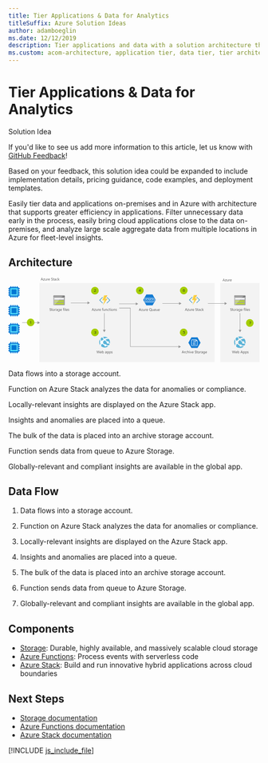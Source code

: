 ```yaml
---
title: Tier Applications & Data for Analytics
titleSuffix: Azure Solution Ideas
author: adamboeglin
ms.date: 12/12/2019
description: Tier applications and data with a solution architecture that includes Azure Stack. Optimize data analytics with a step-by-step flowchart and detailed instructions.
ms.custom: acom-architecture, application tier, data tier, tier architecture, tier data, tier application architecture, hybrid application, interactive-diagram
---
```

# Tier Applications & Data for Analytics

<div class="alert">
    <p class="alert-title">
        <span class="icon is-left" aria-hidden="true">
            <span class="icon docon docon-lightbulb" role="presentation"></span>
        </span>Solution Idea</p>
    <p>If you'd like to see us add more information to this article, let us know with <a href="#feedback">GitHub Feedback</a>!</p>
    <p>Based on your feedback, this solution idea could be expanded to include implementation details, pricing guidance, code examples, and deployment templates.</p>
</div>

Easily tier data and applications on-premises and in Azure with architecture that supports greater efficiency in applications. Filter unnecessary data early in the process, easily bring cloud applications close to the data on-premises, and analyze large scale aggregate data from multiple locations in Azure for fleet-level insights.

## Architecture

<svg class="architecture-diagram" aria-labelledby="tiered-data-for-analytics" height="320" viewbox="0 0 955 320" width="955" xmlns="http://www.w3.org/2000/svg">
    <g fill="none" fill-rule="evenodd" stroke="none" stroke-width="1">
        <path fill="#F3F3F3" d="M117.834 319.643h666.01V19.973h-666.01zM805.477 319.643h149.368V19.973H805.477z"/>
        <path d="M171.345 102.52c0 .867.694 1.648 1.562 1.648h39.916c.868 0 1.648-.694 1.648-1.648V73.97h-43.126v28.55z" fill="#9FA0A1"/>
        <path d="M172.907 67.202c-.868 0-1.562.781-1.562 1.648v5.207h43.125v-5.553c0-.868-.693-1.389-1.648-1.389l-39.915.087z" fill="#7A7A7A"/>
        <path d="M171.778 67.812s0-.087.087-.087c-.087 0-.087 0-.087.087M171.518 68.244c-.087.174-.174.348-.174.607 0-.259.087-.433.174-.607" fill="#7A7A7A"/>
        <path fill="#B7D332" d="M191.821 85.686l-5.64 5.987h24.817v-5.987z"/>
        <path fill="#FFF" d="M200.152 76.576l-5.554 6.074H211v-6.074z"/>
        <path fill="#B7D332" d="M183.406 94.71l-5.554 5.986H211V94.71z"/>
        <path d="M171.517 68.245c.087-.174.173-.26.26-.435a.478.478 0 00-.26.435" fill="#FFF"/>
        <path d="M174.816 94.711h8.59l2.777-3.037h-11.367V85.6h17.008l2.776-3.037h-19.784v-6.075h25.338l2.43-2.603h-31.239V102c-.087 1.39.521 2.083 1.475 2.083h1.91l3.123-3.47h-3.037v-5.9z" fill="#BABBBC"/>
        <path d="M208.918 67.205h-36.011c-.434 0-.781.174-1.13.521 0 0 0 .086-.085.086a.664.664 0 00-.173.435c-.087.173-.174.347-.174.606v5.207h31.238l6.335-6.855z" fill="#9E9E9E"/>
        <path fill="#CCDD76" d="M174.813 91.673h11.367l5.641-5.987h-17.008z"/>
        <path fill="#FFF" d="M174.813 82.65h19.784l5.554-6.073h-25.338z"/>
        <path fill="#CCDD76" d="M174.813 94.71v5.986h3.037l5.554-5.987z"/>
        <path d="M375.756 73.79a1 1 0 00-1.41 0 .98.98 0 00-.335.74c0 .285.12.556.336.741l9.284 9.15a1.094 1.094 0 010 1.481l-9.48 9.47a1.098 1.098 0 000 1.48 1.067 1.067 0 001.41 0l11.018-10.95a1.164 1.164 0 000-1.48L375.756 73.79zM349.246 85.903a1.099 1.099 0 010-1.48l9.097-9.15a.986.986 0 000-1.483 1.001 1.001 0 00-1.41 0l-10.824 10.631a1.17 1.17 0 000 1.48l11.015 10.952a1.064 1.064 0 001.408 0 1.094 1.094 0 000-1.481l-9.286-9.47z" fill="#3998C5"/>
        <path fill="#FAD53C" d="M358.918 104.64l12.165-22.087-8.197-.064 6.917-15.846h-5.957l-6.724 19.065 8.197.065-6.401 18.865z"/>
        <path d="M368.009 79.461l8.325-12.818-8.325 12.818zM376.59 79.461l-17.671 25.181v.001z" fill="#FF8B00"/>
        <path fill="#F9C236" d="M371.084 82.553l-12.165 22.088 17.672-25.18h-8.581l8.325-12.818h-6.531l-6.916 15.847z"/>
        <path d="M716.756 72.79a1 1 0 00-1.41 0 .98.98 0 00-.335.74c0 .285.12.556.336.741l9.284 9.15a1.094 1.094 0 010 1.481l-9.48 9.47a1.098 1.098 0 000 1.48 1.067 1.067 0 001.41 0l11.018-10.95a1.164 1.164 0 000-1.48L716.756 72.79zM690.246 84.903a1.099 1.099 0 010-1.48l9.097-9.15a.986.986 0 000-1.483 1.001 1.001 0 00-1.41 0l-10.824 10.631a1.17 1.17 0 000 1.48l11.015 10.952a1.064 1.064 0 001.408 0 1.094 1.094 0 000-1.481l-9.286-9.47z" fill="#3998C5"/>
        <path fill="#FAD53C" d="M699.918 103.64l12.165-22.087-8.197-.064 6.917-15.846h-5.957l-6.724 19.065 8.197.065-6.401 18.865z"/>
        <path d="M709.009 78.461l8.325-12.818-8.325 12.818zM717.59 78.461l-17.671 25.181v.001z" fill="#FF8B00"/>
        <path fill="#F9C236" d="M712.084 81.553l-12.165 22.088 17.672-25.18h-8.581l8.325-12.818h-6.531l-6.916 15.847z"/>
        <path d="M858.345 102.52c0 .867.694 1.648 1.562 1.648h39.916c.868 0 1.648-.694 1.648-1.648V73.97h-43.126v28.55z" fill="#9FA0A1"/>
        <path d="M859.907 67.202c-.868 0-1.562.781-1.562 1.648v5.207h43.125v-5.553c0-.868-.693-1.389-1.648-1.389l-39.915.087z" fill="#7A7A7A"/>
        <path d="M858.778 67.812s0-.087.087-.087c-.087 0-.087 0-.087.087M858.518 68.244c-.087.174-.174.348-.174.607 0-.259.087-.433.174-.607" fill="#7A7A7A"/>
        <path fill="#B7D332" d="M878.821 85.686l-5.64 5.987h24.817v-5.987z"/>
        <path fill="#FFF" d="M887.152 76.576l-5.554 6.074H898v-6.074z"/>
        <path fill="#B7D332" d="M870.406 94.71l-5.554 5.986H898V94.71z"/>
        <path d="M858.516 68.245c.088-.174.175-.26.262-.435a.478.478 0 00-.262.435" fill="#FFF"/>
        <path d="M861.816 94.711h8.59l2.777-3.037h-11.367V85.6h17.008l2.776-3.037h-19.784v-6.075h25.338l2.43-2.603h-31.239V102c-.087 1.39.521 2.083 1.475 2.083h1.91l3.123-3.47h-3.037v-5.9z" fill="#BABBBC"/>
        <path d="M895.918 67.205h-36.011c-.434 0-.781.174-1.13.521 0 0 0 .086-.085.086a.664.664 0 00-.173.435c-.087.173-.174.347-.174.606v5.207h31.238l6.335-6.855z" fill="#9E9E9E"/>
        <path fill="#CCDD76" d="M861.813 91.673h11.367l5.641-5.987h-17.008z"/>
        <path fill="#FFF" d="M861.813 82.65h19.784l5.554-6.073h-25.338z"/>
        <path fill="#CCDD76" d="M861.813 94.71v5.986h3.037l5.554-5.987z"/>
        <path d="M865.727 238.792a6.57 6.57 0 013.585-.245c.238-.27.481-.542.733-.813a40.443 40.443 0 016.047-5.239l-.015-.015c-2.292-2.435-4.325-4.93-5.844-7.408a21.705 21.705 0 00-3.648 2.253 22.06 22.06 0 00-2.375 2.145c-.3 1.792-.417 5.15 1.517 9.322M879.161 230.565l.001.002c5.949-3.165 11.158-3.235 14.525-2.722a21.752 21.752 0 00-20.565-3.951 172.862 172.862 0 006.038 6.67h.001zM862.735 248.97a6.572 6.572 0 01.004-7.973c-1.492-3.591-1.374-6.58-.883-8.678-4.996 7.293-5.163 17.136.106 24.707a32.866 32.866 0 011.26-7.493 6.436 6.436 0 01-.487-.562M883.22 234.736a192.691 192.691 0 007.22 6.823 4.67 4.67 0 016.04 1.2 4.678 4.678 0 01.636 4.506 112.165 112.165 0 003.717 2.91c1.657-6.282.517-13.23-3.741-18.788-.083-.11-.174-.214-.26-.32-.374-.036-5.908-.478-13.612 3.668M895.603 249.31a4.686 4.686 0 01-6.565-.875c-1.1-1.437-1.212-3.301-.49-4.833-2.729-2.13-5.609-4.512-8.329-7.025h.002c-.07-.067-.136-.133-.207-.2.07.068.134.138.204.204-1.769 1.208-3.663 2.713-5.676 4.595-.262.247-.508.497-.756.746a6.61 6.61 0 01-.278 6.578c.38.324.773.649 1.183.975a40.961 40.961 0 005.885 3.91c1.874-1.206 4.387-.816 5.762.987.402.527.652 1.119.782 1.726 5.39 1.549 9.337 1.016 10.69.736a21.513 21.513 0 002.44-4.791c-.824-.56-2.274-1.532-4.359-3.002-.099.087-.18.188-.288.269M885.54 260.438a4.35 4.35 0 01-6.08-.8 4.343 4.343 0 01-.843-3.065 36.362 36.362 0 01-6.344-4.045c-.621-.505-1.204-1-1.762-1.49a6.546 6.546 0 01-3.033.492c-1.48 3.977-1.65 7.509-1.493 9.904a21.78 21.78 0 0013.849 4.958c4.614 0 9.26-1.47 13.205-4.486a22.137 22.137 0 001.887-1.64c-2.181-.005-5.091-.146-8.421-.888a4.26 4.26 0 01-.965 1.06" fill="#59B3D8"/>
        <path d="M129.18 6.584l-1.537-4.178a3.878 3.878 0 01-.15-.656h-.028a3.708 3.708 0 01-.157.656l-1.524 4.178h3.397zm2.688 3.78h-1.272l-1.04-2.749h-4.155l-.978 2.748h-1.278l3.76-9.802h1.189l3.774 9.802zM138.04 3.686l-4.143 5.72h4.102v.958h-5.75v-.348l4.144-5.695h-3.753v-.957h5.4zM145.15 10.364h-1.122V9.257h-.027c-.465.847-1.186 1.27-2.16 1.27-1.669 0-2.503-.992-2.503-2.98V3.365h1.115V7.37c0 1.475.565 2.215 1.695 2.215.547 0 .997-.202 1.351-.606.352-.402.53-.93.53-1.582V3.362h1.12v7zM151.062 4.498c-.196-.15-.479-.225-.848-.225-.478 0-.878.225-1.2.676-.32.451-.48 1.067-.48 1.846v3.568h-1.122v-7h1.121v1.444h.027c.16-.493.403-.877.731-1.153a1.676 1.676 0 011.101-.414c.292 0 .515.032.67.096v1.162zM156.572 6.194c-.005-.646-.16-1.15-.468-1.51-.308-.36-.735-.541-1.282-.541-.528 0-.978.19-1.347.569-.369.378-.597.872-.683 1.482h3.78zm1.148.95h-4.942c.018.78.228 1.382.63 1.806.4.424.951.635 1.653.635.788 0 1.513-.26 2.174-.78v1.053c-.615.447-1.429.67-2.44.67-.99 0-1.767-.317-2.33-.953-.567-.636-.849-1.53-.849-2.684 0-1.09.31-1.976.926-2.662.618-.685 1.384-1.03 2.301-1.03.916 0 1.625.298 2.125.89.501.592.752 1.416.752 2.468v.588zM162.943 9.967V8.613c.155.137.341.26.558.37.215.109.443.202.683.277.238.075.48.133.721.174.241.041.465.062.67.062.706 0 1.234-.131 1.582-.393.35-.263.523-.64.523-1.132a1.33 1.33 0 00-.174-.69 1.982 1.982 0 00-.482-.537 4.794 4.794 0 00-.728-.465c-.28-.148-.582-.304-.906-.468a14.973 14.973 0 01-.957-.526 4.136 4.136 0 01-.772-.588 2.441 2.441 0 01-.516-.728 2.245 2.245 0 01-.188-.953c0-.447.097-.836.294-1.166.195-.33.453-.603.772-.817a3.49 3.49 0 011.091-.478 4.929 4.929 0 011.247-.158c.966 0 1.67.117 2.112.349v1.291c-.579-.4-1.322-.601-2.228-.601-.25 0-.502.027-.752.079a2.091 2.091 0 00-.67.257c-.196.118-.356.27-.479.457a1.216 1.216 0 00-.184.683c0 .251.047.468.14.651.093.181.231.347.414.498.181.15.404.297.666.437.262.142.564.297.906.465.35.174.683.356.998.547.314.191.59.404.827.637.237.232.425.489.563.771.14.283.21.607.21.971 0 .483-.095.892-.284 1.227a2.343 2.343 0 01-.765.818 3.371 3.371 0 01-1.112.454c-.42.093-.86.14-1.326.14-.155 0-.347-.012-.574-.038a7.669 7.669 0 01-.697-.109 5.663 5.663 0 01-.674-.178 2.077 2.077 0 01-.509-.236M173.484 10.295c-.265.146-.613.22-1.046.22-1.226 0-1.839-.685-1.839-2.052V4.32h-1.203v-.957h1.203V1.654l1.121-.36v2.07h1.764v.956h-1.764v3.946c0 .468.08.803.24 1.004.16.201.423.3.793.3.282 0 .526-.077.731-.232v.957zM178.871 6.822l-1.688.232c-.52.074-.913.204-1.176.387-.265.186-.397.513-.397.981 0 .341.122.621.365.838.245.216.569.325.975.325.556 0 1.016-.196 1.377-.585.363-.39.544-.883.544-1.48v-.697zm1.121 3.542h-1.121V9.268h-.027c-.488.84-1.206 1.258-2.154 1.258-.697 0-1.243-.183-1.636-.552-.395-.37-.592-.86-.592-1.47 0-1.309.769-2.07 2.31-2.285l2.099-.292c0-1.19-.481-1.785-1.442-1.785-.844 0-1.605.287-2.284.862v-1.15c.688-.437 1.481-.655 2.379-.655 1.645 0 2.468.87 2.468 2.61v4.554zM186.876 10.043c-.538.323-1.176.484-1.914.484-.998 0-1.804-.324-2.416-.973-.613-.65-.92-1.49-.92-2.527 0-1.152.33-2.078.99-2.778.662-.7 1.543-1.05 2.647-1.05.615 0 1.157.115 1.627.342V4.69c-.52-.364-1.076-.546-1.668-.546-.716 0-1.303.256-1.76.77-.46.512-.688 1.185-.688 2.02 0 .82.215 1.466.647 1.94.43.475 1.008.711 1.732.711.61 0 1.185-.202 1.723-.607v1.066zM194.382 10.364h-1.572L189.72 7h-.027v3.364h-1.122V0h1.122v6.57h.027l2.939-3.207h1.47l-3.247 3.377zM820.237 9.584L818.7 5.406a3.878 3.878 0 01-.15-.656h-.028a3.708 3.708 0 01-.157.656l-1.524 4.178h3.397zm2.687 3.78h-1.272l-1.039-2.749h-4.156l-.978 2.748h-1.278l3.76-9.802h1.19l3.773 9.802zM829.097 6.686l-4.143 5.72h4.102v.958h-5.75v-.348l4.144-5.695h-3.753v-.957h5.4zM836.206 13.364h-1.121v-1.107h-.027c-.465.847-1.186 1.27-2.161 1.27-1.668 0-2.502-.992-2.502-2.98V6.363h1.115v4.006c0 1.476.565 2.216 1.695 2.216.547 0 .997-.202 1.35-.606.353-.402.53-.93.53-1.582V6.362h1.12v7zM842.119 7.498c-.196-.15-.479-.225-.848-.225-.478 0-.878.225-1.2.676-.32.451-.481 1.067-.481 1.846v3.568h-1.121v-7h1.121v1.444h.027c.159-.493.403-.877.731-1.153a1.676 1.676 0 011.101-.414c.292 0 .515.032.67.096v1.162zM847.629 9.194c-.005-.646-.161-1.15-.468-1.51-.308-.36-.735-.541-1.282-.541-.528 0-.978.19-1.347.569-.37.378-.597.872-.683 1.482h3.78zm1.148.95h-4.942c.018.78.228 1.382.629 1.806.4.424.952.635 1.654.635.788 0 1.513-.26 2.174-.78v1.053c-.615.447-1.43.67-2.44.67-.99 0-1.767-.317-2.331-.953-.566-.636-.848-1.53-.848-2.684 0-1.09.309-1.976.926-2.662.618-.685 1.384-1.03 2.3-1.03.917 0 1.626.298 2.126.89.5.592.752 1.416.752 2.468v.588z" fill="#525252"/>
        <path fill="#959595" d="M309.823 95.316l-9.067-5.235v4.485h-63.468v1.5h63.468v4.485zM365.305 197.516v-63.468h-1.5v63.468h-4.485l5.236 9.067 5.235-9.067zM881.306 197.516v-63.468h-1.5v63.468h-4.487l5.237 9.067 5.234-9.067zM493.328 98.81l-9.067-5.235v4.486h-63.468v1.5h63.468v4.485zM655.823 261.316l-9.067-5.235v4.485H464.47V114.393h-43.126v1.5h41.626v146.173h183.786v4.485zM657.823 97.522l-9.067-5.236v4.486h-63.468v1.5h63.468v4.485zM830.903 97.522l-9.067-5.236v4.486h-63.468v1.5h63.468v4.485z"/>
        <path d="M322.872 121.584l-1.537-4.178a3.78 3.78 0 01-.15-.656h-.028a3.61 3.61 0 01-.158.656l-1.523 4.178h3.396zm2.688 3.78h-1.272l-1.04-2.749h-4.155l-.98 2.748h-1.276l3.76-9.802h1.189l3.774 9.802zM331.731 118.686l-4.143 5.72h4.102v.958h-5.748v-.348l4.143-5.695h-3.754v-.957h5.4zM338.84 125.364h-1.12v-1.108h-.027c-.465.847-1.185 1.272-2.161 1.272-1.668 0-2.502-.994-2.502-2.98v-4.184h1.116v4.005c0 1.477.564 2.216 1.695 2.216.547 0 .996-.201 1.35-.605.353-.404.529-.93.529-1.584v-4.032h1.12v7zM344.755 119.498c-.196-.15-.48-.225-.848-.225-.478 0-.88.225-1.2.676-.321.451-.481 1.067-.481 1.846v3.568h-1.121v-7h1.12v1.444h.028c.159-.493.402-.877.73-1.153a1.672 1.672 0 011.102-.414c.29 0 .515.032.67.096v1.162zM350.264 121.194c-.005-.646-.16-1.15-.469-1.51-.307-.36-.733-.541-1.28-.541-.53 0-.98.19-1.349.569-.368.378-.596.872-.683 1.482h3.781zm1.149.95h-4.944c.02.78.23 1.382.63 1.806.4.424.952.635 1.654.635.788 0 1.514-.26 2.173-.78v1.053c-.614.447-1.428.67-2.438.67-.99 0-1.767-.317-2.332-.953-.565-.636-.849-1.53-.849-2.684 0-1.09.31-1.976.928-2.662.616-.685 1.383-1.03 2.3-1.03.915 0 1.624.298 2.125.89.501.592.752 1.416.752 2.468v.588zM360.401 115.985a1.493 1.493 0 00-.744-.184c-.784 0-1.176.495-1.176 1.483v1.08h1.641v.957h-1.64v6.043h-1.116v-6.043h-1.195v-.957h1.195v-1.135c0-.733.213-1.312.637-1.74.423-.426.952-.64 1.586-.64.341 0 .612.042.812.124v1.012zM366.985 125.364h-1.12v-1.108h-.028c-.465.847-1.186 1.272-2.16 1.272-1.669 0-2.503-.994-2.503-2.98v-4.184h1.114v4.005c0 1.477.565 2.216 1.695 2.216.547 0 .997-.201 1.351-.605.352-.404.53-.93.53-1.584v-4.032h1.121v7zM375.058 125.364h-1.121v-3.993c0-1.486-.543-2.228-1.627-2.228-.562 0-1.024.21-1.392.632-.367.422-.55.953-.55 1.596v3.993h-1.121v-7h1.121v1.161h.028c.529-.884 1.294-1.326 2.296-1.326.765 0 1.351.249 1.758.743.406.494.608 1.209.608 2.143v4.279zM381.942 125.043c-.538.323-1.176.484-1.914.484-.998 0-1.805-.324-2.417-.973-.613-.65-.919-1.49-.919-2.527 0-1.152.33-2.078.99-2.778.661-.7 1.543-1.05 2.647-1.05.615 0 1.157.115 1.627.342v1.148c-.52-.364-1.076-.546-1.668-.546-.716 0-1.303.256-1.76.77-.459.512-.688 1.185-.688 2.02 0 .82.215 1.466.646 1.94.431.475 1.01.711 1.733.711.611 0 1.185-.202 1.723-.607v1.066zM386.884 125.295c-.264.146-.612.22-1.045.22-1.226 0-1.84-.685-1.84-2.052v-4.143h-1.203v-.957h1.203v-1.709l1.12-.36v2.07h1.765v.956h-1.764v3.946c0 .468.08.803.24 1.004.16.201.424.3.794.3.282 0 .525-.077.73-.232v.957zM388.382 125.363h1.121v-7h-1.121v7zm.574-8.777a.712.712 0 01-.725-.724.71.71 0 01.211-.523.703.703 0 01.514-.208c.205 0 .379.068.522.208a.7.7 0 01.216.523.691.691 0 01-.216.513.715.715 0 01-.522.211zM394.78 119.143c-.72 0-1.29.246-1.709.735-.42.49-.629 1.165-.629 2.027 0 .83.211 1.484.635 1.963.424.478.992.716 1.703.716.725 0 1.281-.234 1.671-.703.39-.47.585-1.137.585-2.004 0-.875-.195-1.548-.585-2.023-.39-.474-.946-.711-1.67-.711m-.083 6.385c-1.035 0-1.86-.326-2.479-.981-.617-.654-.925-1.521-.925-2.601 0-1.176.32-2.094.963-2.754.642-.661 1.511-.992 2.605-.992 1.043 0 1.857.322 2.443.964.586.643.88 1.534.88 2.672 0 1.118-.317 2.012-.948 2.684-.63.672-1.478 1.008-2.539 1.008M405.786 125.364h-1.121v-3.993c0-1.486-.543-2.228-1.627-2.228-.561 0-1.025.21-1.392.632-.367.422-.549.953-.549 1.596v3.993h-1.122v-7h1.122v1.161h.027c.528-.884 1.294-1.326 2.297-1.326.765 0 1.35.249 1.756.743.406.494.609 1.209.609 2.143v4.279zM407.474 125.112v-1.203a3.32 3.32 0 002.017.675c.985 0 1.476-.328 1.476-.984a.855.855 0 00-.126-.474 1.262 1.262 0 00-.343-.347 2.712 2.712 0 00-.505-.27c-.193-.08-.402-.162-.625-.25a7.853 7.853 0 01-.817-.371 2.481 2.481 0 01-.589-.424 1.572 1.572 0 01-.354-.537 1.896 1.896 0 01-.12-.705c0-.328.075-.617.226-.87.15-.254.35-.466.601-.636.25-.17.536-.3.858-.385.322-.088.652-.132.993-.132.608 0 1.15.106 1.627.314v1.135c-.514-.337-1.106-.505-1.776-.505a2.06 2.06 0 00-.567.073 1.376 1.376 0 00-.435.2.939.939 0 00-.28.312.808.808 0 00-.1.4c0 .181.034.335.1.459.066.123.163.231.291.328.127.094.282.18.465.258.182.078.389.162.622.252.31.12.587.242.834.368.245.125.455.265.628.422.173.159.307.34.4.544.094.207.141.45.141.731 0 .348-.077.648-.23.903a1.958 1.958 0 01-.612.636 2.814 2.814 0 01-.88.376 4.364 4.364 0 01-1.048.123c-.72 0-1.344-.14-1.873-.416M347.774 276.56l-2.769 9.804h-1.346l-2.017-7.164a4.445 4.445 0 01-.157-.998h-.027a5.097 5.097 0 01-.178.984l-2.03 7.178h-1.333l-2.872-9.803h1.265l2.085 7.52c.086.314.141.642.164.984h.034c.023-.241.093-.57.212-.984l2.167-7.52h1.101l2.078 7.574c.072.26.127.566.164.916h.027c.018-.236.08-.551.185-.943l2.003-7.547h1.244zM353.223 282.194c-.006-.646-.161-1.15-.469-1.51-.308-.36-.735-.541-1.281-.541-.529 0-.978.19-1.348.569-.368.378-.596.872-.683 1.482h3.78zm1.147.95h-4.942c.019.78.228 1.382.63 1.806.4.424.952.635 1.654.635.788 0 1.512-.26 2.173-.78v1.053c-.614.447-1.428.67-2.44.67-.99 0-1.767-.317-2.33-.953-.567-.636-.849-1.53-.849-2.684 0-1.09.31-1.976.926-2.662.618-.685 1.385-1.03 2.301-1.03.916 0 1.625.298 2.125.89.502.592.752 1.416.752 2.468v.588zM357.187 282.53v.977c0 .579.188 1.07.563 1.472.377.405.854.606 1.433.606.68 0 1.211-.26 1.597-.78.385-.52.577-1.242.577-2.166 0-.78-.18-1.39-.54-1.832-.36-.442-.848-.665-1.463-.665-.652 0-1.176.228-1.572.682-.397.453-.595 1.022-.595 1.705m.027 2.822h-.027v1.012h-1.12V276h1.12v4.594h.027c.552-.93 1.36-1.394 2.42-1.394.898 0 1.601.314 2.11.94.507.625.761 1.466.761 2.519 0 1.171-.285 2.108-.854 2.813-.57.704-1.35 1.055-2.338 1.055-.926 0-1.625-.392-2.099-1.175M372.021 282.822l-1.688.233c-.52.073-.913.202-1.176.387-.265.185-.397.512-.397.98 0 .341.122.621.365.838.245.216.57.325.975.325.556 0 1.016-.195 1.377-.584.363-.39.544-.883.544-1.481v-.697zm1.121 3.541h-1.12v-1.094h-.028c-.488.84-1.206 1.258-2.154 1.258-.697 0-1.243-.183-1.636-.553-.395-.368-.592-.858-.592-1.47 0-1.308.77-2.069 2.31-2.284l2.1-.293c0-1.189-.482-1.785-1.443-1.785-.844 0-1.605.288-2.284.863v-1.15c.688-.437 1.481-.656 2.38-.656 1.644 0 2.467.871 2.467 2.611v4.553zM376.376 282.53v.977c0 .579.187 1.07.564 1.472.375.405.853.606 1.432.606.679 0 1.21-.26 1.596-.78.386-.52.578-1.242.578-2.166 0-.78-.18-1.39-.54-1.832-.36-.442-.848-.665-1.463-.665-.651 0-1.176.228-1.572.682-.397.453-.595 1.022-.595 1.705m.027 2.822h-.027v4.233h-1.121v-10.22h1.12v1.23h.028c.55-.93 1.358-1.394 2.42-1.394.903 0 1.607.314 2.113.94.505.625.758 1.466.758 2.519 0 1.171-.285 2.108-.854 2.813-.57.704-1.35 1.055-2.338 1.055-.907 0-1.606-.392-2.1-1.175M384.606 282.53v.977c0 .579.187 1.07.564 1.472.375.405.853.606 1.432.606.68 0 1.211-.26 1.596-.78.386-.52.578-1.242.578-2.166 0-.78-.18-1.39-.54-1.832-.36-.442-.848-.665-1.463-.665-.65 0-1.176.228-1.572.682-.397.453-.595 1.022-.595 1.705m.027 2.822h-.027v4.233h-1.12v-10.22h1.12v1.23h.027c.551-.93 1.358-1.394 2.42-1.394.903 0 1.607.314 2.113.94.505.625.758 1.466.758 2.519 0 1.171-.285 2.108-.854 2.813-.569.704-1.349 1.055-2.338 1.055-.907 0-1.606-.392-2.099-1.175M391.292 286.111v-1.202c.61.45 1.283.675 2.017.675.984 0 1.476-.327 1.476-.985a.855.855 0 00-.126-.474 1.29 1.29 0 00-.342-.346 2.744 2.744 0 00-.505-.27c-.195-.08-.403-.163-.626-.25a8.05 8.05 0 01-.818-.372 2.523 2.523 0 01-.588-.423 1.602 1.602 0 01-.355-.536 1.917 1.917 0 01-.12-.705c0-.329.076-.619.226-.872.15-.252.35-.464.602-.635.25-.17.536-.3.858-.386.32-.087.653-.13.994-.13.606 0 1.149.105 1.627.314v1.135c-.515-.337-1.107-.507-1.777-.507-.21 0-.398.026-.567.074a1.386 1.386 0 00-.435.2.935.935 0 00-.28.312.808.808 0 00-.1.4c0 .182.034.336.1.459a.993.993 0 00.29.327c.129.096.283.182.466.26.182.078.389.162.622.252.309.12.588.24.834.367.246.125.455.265.629.423.172.157.306.339.4.543.093.207.14.45.14.731 0 .347-.077.647-.23.902a1.955 1.955 0 01-.611.637 2.82 2.82 0 01-.882.375 4.362 4.362 0 01-1.046.123c-.721 0-1.345-.138-1.873-.416M677.18 121.584l-1.538-4.178a3.98 3.98 0 01-.15-.656h-.029a3.633 3.633 0 01-.155.656l-1.525 4.178h3.398zm2.687 3.78h-1.272l-1.04-2.749H673.4l-.977 2.748h-1.28l3.76-9.802h1.19l3.774 9.802zM686.04 118.686l-4.143 5.72h4.102v.958h-5.75v-.348l4.143-5.695h-3.752v-.957h5.4zM693.15 125.364h-1.122v-1.108h-.027c-.465.847-1.186 1.272-2.16 1.272-1.669 0-2.503-.994-2.503-2.98v-4.184h1.114v4.005c0 1.477.565 2.216 1.695 2.216.547 0 .997-.201 1.351-.605.352-.404.53-.93.53-1.584v-4.032h1.121v7zM699.061 119.498c-.195-.15-.479-.225-.848-.225-.478 0-.878.225-1.199.676-.32.451-.482 1.067-.482 1.846v3.568h-1.12v-7h1.12v1.444h.027c.16-.493.404-.877.732-1.153a1.673 1.673 0 011.1-.414c.292 0 .516.032.67.096v1.162zM704.571 121.194c-.004-.646-.16-1.15-.468-1.51-.307-.36-.735-.541-1.282-.541-.528 0-.977.19-1.346.569-.369.378-.597.872-.683 1.482h3.78zm1.148.95h-4.94c.017.78.227 1.382.628 1.806.4.424.952.635 1.654.635.788 0 1.513-.26 2.174-.78v1.053c-.615.447-1.43.67-2.44.67-.99 0-1.767-.317-2.33-.953-.567-.636-.849-1.53-.849-2.684 0-1.09.31-1.976.926-2.662.617-.685 1.384-1.03 2.3-1.03.917 0 1.625.298 2.125.89.502.592.752 1.416.752 2.468v.588zM710.942 124.967v-1.354c.155.137.341.26.558.37.215.109.444.202.683.277.24.075.48.133.722.174.241.041.465.062.67.062.706 0 1.233-.131 1.582-.393.348-.263.523-.64.523-1.132a1.32 1.32 0 00-.175-.69 1.961 1.961 0 00-.48-.537 4.844 4.844 0 00-.729-.465 63.078 63.078 0 00-.907-.468 15.25 15.25 0 01-.957-.526 4.095 4.095 0 01-.77-.588 2.444 2.444 0 01-.518-.728 2.245 2.245 0 01-.188-.953c0-.447.098-.836.295-1.166a2.52 2.52 0 01.771-.817 3.49 3.49 0 011.091-.478 4.929 4.929 0 011.247-.158c.967 0 1.671.117 2.113.349v1.291c-.579-.4-1.322-.601-2.228-.601-.25 0-.502.027-.752.079a2.091 2.091 0 00-.67.257c-.196.118-.356.27-.479.457a1.217 1.217 0 00-.185.683c0 .251.047.468.14.651.094.181.232.347.414.498.182.15.405.297.667.437.261.142.564.297.906.465.35.174.683.356.998.547.314.191.59.404.826.637a2.8 2.8 0 01.564.771c.14.283.21.607.21.971 0 .483-.096.892-.285 1.227a2.334 2.334 0 01-.765.818 3.357 3.357 0 01-1.11.454c-.42.093-.862.14-1.327.14-.155 0-.347-.012-.574-.038a7.669 7.669 0 01-.697-.109 5.613 5.613 0 01-.674-.178 2.068 2.068 0 01-.51-.236M721.483 125.295c-.264.146-.612.22-1.045.22-1.226 0-1.84-.685-1.84-2.052v-4.143h-1.203v-.957h1.203v-1.709l1.121-.36v2.07h1.764v.956h-1.764v3.946c0 .468.08.803.241 1.004.16.201.423.3.793.3.282 0 .525-.077.73-.232v.957zM726.87 121.823l-1.687.232c-.52.073-.913.202-1.176.386-.265.185-.397.513-.397.981 0 .341.121.621.365.838.245.216.569.325.975.325.556 0 1.015-.195 1.377-.584.362-.39.543-.883.543-1.482v-.697zm1.121 3.54h-1.121v-1.094h-.027c-.488.84-1.205 1.258-2.153 1.258-.697 0-1.244-.183-1.637-.552-.395-.37-.591-.86-.591-1.47 0-1.308.769-2.07 2.31-2.284l2.098-.294c0-1.189-.48-1.785-1.441-1.785-.844 0-1.605.288-2.284.862v-1.148c.688-.438 1.481-.656 2.379-.656 1.645 0 2.467.87 2.467 2.61v4.553zM734.876 125.043c-.538.323-1.176.484-1.914.484-.998 0-1.805-.324-2.417-.973-.613-.65-.92-1.49-.92-2.527 0-1.152.33-2.078.99-2.778.662-.7 1.544-1.05 2.648-1.05.615 0 1.157.115 1.627.342v1.148c-.52-.364-1.076-.546-1.668-.546-.716 0-1.303.256-1.761.77-.458.512-.687 1.185-.687 2.02 0 .82.215 1.466.646 1.94.43.475 1.009.711 1.733.711.61 0 1.185-.202 1.723-.607v1.066zM742.382 125.364h-1.572L737.72 122h-.027v3.364h-1.122V115h1.122v6.57h.027l2.939-3.206h1.469l-3.246 3.376zM665.077 282.584l-1.538-4.178a3.878 3.878 0 01-.15-.656h-.028a3.708 3.708 0 01-.157.656l-1.524 4.178h3.397zm2.687 3.78h-1.272l-1.039-2.749h-4.156l-.978 2.748h-1.278l3.76-9.802h1.189l3.774 9.802zM672.706 280.498c-.196-.15-.48-.225-.848-.225-.478 0-.88.225-1.2.676-.321.451-.481 1.067-.481 1.846v3.568h-1.121v-7h1.12v1.444h.028c.159-.493.403-.877.73-1.153a1.674 1.674 0 011.102-.414c.29 0 .515.032.67.096v1.162zM678.51 286.043c-.538.323-1.176.484-1.914.484-.998 0-1.804-.324-2.417-.973-.612-.65-.92-1.49-.92-2.527 0-1.152.33-2.078.992-2.778.66-.7 1.543-1.05 2.646-1.05.615 0 1.157.115 1.627.342v1.148c-.52-.364-1.076-.546-1.668-.546-.716 0-1.302.256-1.761.77-.457.512-.687 1.185-.687 2.02 0 .82.216 1.466.646 1.94.432.475 1.009.711 1.733.711.61 0 1.185-.202 1.723-.607v1.066zM686.015 286.363h-1.12v-4.033c0-1.457-.543-2.188-1.627-2.188-.548 0-1.008.212-1.382.634-.373.421-.56.962-.56 1.623v3.964h-1.121V276h1.121v4.526h.028c.537-.885 1.303-1.327 2.296-1.327 1.577 0 2.365.952 2.365 2.852v4.313zM688.128 286.363h1.121v-7h-1.121v7zm.574-8.777a.71.71 0 01-.725-.724c0-.209.071-.383.212-.523a.7.7 0 01.513-.208.72.72 0 01.738.731.694.694 0 01-.215.513.72.72 0 01-.523.211zM697.021 279.363l-2.789 7h-1.1l-2.653-7h1.23l1.778 5.087c.132.374.214.7.246.978h.027c.045-.351.118-.668.22-.952l1.858-5.113h1.183zM702.62 282.194c-.005-.646-.16-1.15-.469-1.51-.306-.36-.734-.541-1.281-.541-.529 0-.978.19-1.347.569-.369.378-.596.872-.683 1.482h3.78zm1.148.95h-4.942c.019.78.228 1.382.629 1.806.401.424.952.635 1.654.635.788 0 1.513-.26 2.174-.78v1.053c-.615.447-1.429.67-2.44.67-.99 0-1.766-.317-2.331-.953-.566-.636-.848-1.53-.848-2.684 0-1.09.309-1.976.927-2.662.617-.685 1.383-1.03 2.3-1.03.916 0 1.624.298 2.125.89.501.592.752 1.416.752 2.468v.588zM719.025 286.295c-.265.146-.613.22-1.046.22-1.226 0-1.839-.685-1.839-2.052v-4.143h-1.203v-.957h1.203v-1.709l1.121-.36v2.07h1.764v.956h-1.764v3.946c0 .468.08.803.24 1.004.16.201.423.3.793.3.282 0 .526-.077.731-.232v.957zM723.42 280.143c-.72 0-1.29.246-1.708.735-.42.49-.63 1.165-.63 2.027 0 .83.213 1.484.637 1.963.424.478.99.716 1.702.716.725 0 1.28-.234 1.672-.703.389-.47.584-1.137.584-2.004 0-.875-.195-1.548-.584-2.023-.391-.474-.947-.711-1.672-.711m-.082 6.385c-1.035 0-1.86-.326-2.48-.981-.616-.654-.924-1.521-.924-2.601 0-1.176.32-2.094.964-2.754.642-.661 1.51-.992 2.604-.992 1.043 0 1.858.322 2.443.964.586.643.879 1.534.879 2.672 0 1.118-.315 2.012-.947 2.684-.631.672-1.478 1.008-2.54 1.008M732.266 280.498c-.195-.15-.478-.225-.847-.225-.478 0-.88.225-1.2.676-.322.451-.482 1.067-.482 1.846v3.568h-1.12v-7h1.12v1.444h.028c.159-.493.403-.877.73-1.153a1.674 1.674 0 011.101-.414c.292 0 .515.032.67.096v1.162zM737.373 282.822l-1.688.233c-.52.073-.913.202-1.176.387-.265.185-.397.512-.397.98 0 .341.122.621.365.838.245.216.569.325.975.325.556 0 1.016-.195 1.377-.584.363-.39.544-.883.544-1.481v-.697zm1.12 3.541h-1.12v-1.094h-.027c-.488.84-1.206 1.258-2.154 1.258-.697 0-1.243-.183-1.636-.553-.395-.368-.592-.858-.592-1.47 0-1.308.769-2.069 2.31-2.284l2.099-.293c0-1.189-.481-1.785-1.442-1.785-.844 0-1.605.288-2.284.863v-1.15c.688-.437 1.48-.656 2.379-.656 1.645 0 2.468.871 2.468 2.611v4.553zM745.46 283.2v-1.034c0-.556-.187-1.03-.564-1.428a1.858 1.858 0 00-1.405-.596c-.693 0-1.235.252-1.627.756-.392.504-.588 1.21-.588 2.115 0 .78.188 1.403.565 1.871.375.467.873.7 1.493.7.629 0 1.14-.223 1.534-.67.395-.446.592-1.018.592-1.715zm1.12 2.603c0 2.57-1.23 3.855-3.69 3.855-.867 0-1.623-.164-2.27-.492v-1.12c.788.436 1.54.655 2.256.655 1.723 0 2.584-.916 2.584-2.748v-.766h-.027c-.534.894-1.336 1.34-2.407 1.34-.871 0-1.571-.31-2.101-.932-.531-.623-.797-1.458-.797-2.505 0-1.19.286-2.136.857-2.838.573-.7 1.356-1.053 2.349-1.053.943 0 1.643.38 2.099 1.135h.027v-.97h1.12v6.44zM753.328 282.194c-.005-.646-.161-1.15-.468-1.51-.308-.36-.735-.541-1.282-.541-.528 0-.978.19-1.347.569-.369.378-.597.872-.683 1.482h3.78zm1.148.95h-4.942c.018.78.228 1.382.629 1.806.4.424.952.635 1.654.635.788 0 1.513-.26 2.174-.78v1.053c-.615.447-1.429.67-2.44.67-.99 0-1.767-.317-2.331-.953-.566-.636-.848-1.53-.848-2.684 0-1.09.309-1.976.926-2.662.618-.685 1.384-1.03 2.301-1.03.916 0 1.625.298 2.125.89.501.592.752 1.416.752 2.468v.588zM843.702 124.967v-1.354c.154.137.34.26.557.37.216.109.444.202.683.277.239.075.48.133.721.174.242.041.465.062.67.062.707 0 1.234-.131 1.583-.393.348-.263.522-.64.522-1.132a1.32 1.32 0 00-.174-.69 1.966 1.966 0 00-.482-.537 4.831 4.831 0 00-.727-.465 62.735 62.735 0 00-.906-.468 14.973 14.973 0 01-.957-.526 4.111 4.111 0 01-.773-.588 2.441 2.441 0 01-.516-.728 2.26 2.26 0 01-.187-.953c0-.447.097-.836.293-1.166.196-.33.454-.603.773-.817a3.473 3.473 0 011.09-.478 4.942 4.942 0 011.248-.158c.966 0 1.67.117 2.111.349v1.291c-.578-.4-1.321-.601-2.228-.601-.25 0-.501.027-.752.079a2.11 2.11 0 00-.67.257c-.195.118-.356.27-.479.457a1.216 1.216 0 00-.183.683c0 .251.046.468.139.651.093.181.232.347.414.498.182.15.404.297.667.437.261.142.563.297.905.465.351.174.683.356.998.547.314.191.591.404.828.637.236.232.424.489.563.771.139.283.208.607.208.971 0 .483-.093.892-.283 1.227a2.334 2.334 0 01-.765.818 3.354 3.354 0 01-1.112.454c-.419.093-.861.14-1.326.14-.154 0-.346-.012-.574-.038a7.78 7.78 0 01-.697-.109 5.646 5.646 0 01-.673-.178 2.042 2.042 0 01-.509-.236M854.243 125.295c-.265.146-.613.22-1.047.22-1.225 0-1.838-.685-1.838-2.052v-4.143h-1.203v-.957h1.203v-1.709l1.121-.36v2.07h1.764v.956h-1.764v3.946c0 .468.079.803.239 1.004.16.201.423.3.793.3.283 0 .527-.077.732-.232v.957zM858.638 119.143c-.72 0-1.29.246-1.71.735-.418.49-.628 1.165-.628 2.027 0 .83.213 1.484.637 1.963.424.478.99.716 1.7.716.726 0 1.283-.234 1.673-.703.39-.47.584-1.137.584-2.004 0-.875-.194-1.548-.584-2.023-.39-.474-.947-.711-1.672-.711m-.082 6.385c-1.034 0-1.86-.326-2.478-.981-.618-.654-.926-1.521-.926-2.601 0-1.176.322-2.094.965-2.754.642-.661 1.509-.992 2.603-.992 1.044 0 1.858.322 2.444.964.585.643.878 1.534.878 2.672 0 1.118-.315 2.012-.946 2.684-.632.672-1.478 1.008-2.54 1.008M867.483 119.498c-.195-.15-.479-.225-.848-.225-.478 0-.878.225-1.199.676-.32.451-.482 1.067-.482 1.846v3.568h-1.12v-7h1.12v1.444h.027c.16-.493.404-.877.732-1.153a1.673 1.673 0 011.1-.414c.292 0 .516.032.67.096v1.162zM872.59 121.823l-1.688.232c-.52.073-.912.202-1.176.386-.264.185-.397.513-.397.981 0 .341.122.621.366.838.244.216.569.325.974.325.557 0 1.016-.195 1.378-.584.362-.39.544-.883.544-1.482v-.697zm1.122 3.54h-1.121v-1.094h-.027c-.49.84-1.206 1.258-2.155 1.258-.697 0-1.242-.183-1.636-.552-.395-.37-.592-.86-.592-1.47 0-1.308.77-2.07 2.31-2.284l2.1-.294c0-1.189-.481-1.785-1.443-1.785-.843 0-1.604.288-2.284.862v-1.148c.689-.438 1.482-.656 2.379-.656 1.646 0 2.469.87 2.469 2.61v4.553zM880.677 122.2v-1.034a2 2 0 00-.563-1.428 1.861 1.861 0 00-1.406-.596c-.692 0-1.234.252-1.627.756-.391.504-.588 1.21-.588 2.115 0 .78.189 1.403.565 1.871.376.467.874.7 1.494.7.629 0 1.14-.223 1.534-.67.394-.446.59-1.018.59-1.715zm1.12 2.603c0 2.57-1.23 3.855-3.69 3.855-.866 0-1.622-.164-2.27-.492v-1.12c.789.436 1.54.655 2.256.655 1.723 0 2.584-.916 2.584-2.748v-.766h-.027c-.534.894-1.335 1.34-2.407 1.34-.87 0-1.57-.31-2.101-.932-.531-.623-.797-1.458-.797-2.505 0-1.19.286-2.136.858-2.838.572-.7 1.355-1.053 2.349-1.053.943 0 1.643.38 2.098 1.135h.027v-.97h1.12v6.44zM888.546 121.194c-.005-.646-.161-1.15-.47-1.51-.306-.36-.733-.541-1.28-.541-.53 0-.98.19-1.348.569-.37.378-.596.872-.683 1.482h3.78zm1.148.95h-4.943c.019.78.229 1.382.629 1.806.4.424.953.635 1.654.635.789 0 1.514-.26 2.174-.78v1.053c-.615.447-1.428.67-2.44.67-.99 0-1.766-.317-2.331-.953-.565-.636-.848-1.53-.848-2.684 0-1.09.309-1.976.927-2.662.617-.685 1.384-1.03 2.3-1.03.916 0 1.625.298 2.126.89.5.592.752 1.416.752 2.468v.588zM898.683 115.985a1.493 1.493 0 00-.745-.184c-.784 0-1.175.495-1.175 1.483v1.08h1.64v.957h-1.64v6.043h-1.115v-6.043h-1.196v-.957h1.196v-1.135c0-.733.212-1.312.636-1.74.423-.426.952-.64 1.587-.64.34 0 .611.042.812.124v1.012zM899.606 125.363h1.121v-7h-1.121v7zm.575-8.777a.71.71 0 01-.725-.724c0-.209.07-.383.211-.523a.7.7 0 01.514-.208c.205 0 .378.068.522.208a.7.7 0 01.216.523.691.691 0 01-.216.513.717.717 0 01-.522.211zM902.997 125.363h1.121V115h-1.121zM910.864 121.194c-.004-.646-.16-1.15-.468-1.51-.307-.36-.735-.541-1.282-.541-.528 0-.977.19-1.346.569-.369.378-.597.872-.683 1.482h3.78zm1.148.95h-4.94c.017.78.227 1.382.628 1.806.4.424.952.635 1.654.635.788 0 1.513-.26 2.174-.78v1.053c-.615.447-1.43.67-2.44.67-.99 0-1.767-.317-2.33-.953-.567-.636-.849-1.53-.849-2.684 0-1.09.31-1.976.926-2.662.617-.685 1.384-1.03 2.3-1.03.917 0 1.625.298 2.125.89.502.592.752 1.416.752 2.468v.588zM913.284 125.112v-1.203a3.32 3.32 0 002.018.675c.984 0 1.476-.328 1.476-.984a.855.855 0 00-.127-.474 1.262 1.262 0 00-.342-.347 2.712 2.712 0 00-.505-.27c-.194-.08-.403-.162-.625-.25a7.853 7.853 0 01-.818-.371 2.481 2.481 0 01-.588-.424 1.572 1.572 0 01-.355-.537 1.896 1.896 0 01-.12-.705c0-.328.076-.617.226-.87.151-.254.351-.466.602-.636.25-.17.536-.3.857-.385.322-.088.653-.132.994-.132.607 0 1.15.106 1.627.314v1.135c-.514-.337-1.107-.505-1.777-.505a2.06 2.06 0 00-.566.073 1.376 1.376 0 00-.435.2.939.939 0 00-.28.312.808.808 0 00-.1.4c0 .181.033.335.1.459.066.123.163.231.291.328.127.094.282.18.465.258.181.078.388.162.621.252.31.12.588.242.834.368.246.125.456.265.63.422.172.159.305.34.4.544.093.207.14.45.14.731 0 .348-.078.648-.23.903a1.958 1.958 0 01-.612.636 2.814 2.814 0 01-.88.376 4.364 4.364 0 01-1.048.123c-.72 0-1.344-.14-1.873-.416M862.821 276.56l-2.77 9.804h-1.345l-2.018-7.164a4.504 4.504 0 01-.156-.998h-.027a5.097 5.097 0 01-.178.984l-2.03 7.178h-1.333l-2.872-9.803h1.264l2.086 7.52c.086.314.141.642.164.984h.033a5.92 5.92 0 01.213-.984l2.166-7.52h1.102l2.078 7.574c.072.26.127.566.164.916h.027c.018-.236.08-.551.184-.943l2.004-7.547h1.244zM868.268 282.194c-.004-.646-.16-1.15-.468-1.51-.307-.36-.735-.541-1.282-.541-.528 0-.977.19-1.346.569-.369.378-.597.872-.683 1.482h3.78zm1.148.95h-4.94c.017.78.227 1.382.628 1.806.4.424.952.635 1.654.635.788 0 1.513-.26 2.174-.78v1.053c-.615.447-1.43.67-2.44.67-.99 0-1.767-.317-2.33-.953-.567-.636-.849-1.53-.849-2.684 0-1.09.31-1.976.926-2.662.617-.685 1.384-1.03 2.3-1.03.917 0 1.625.298 2.125.89.502.592.752 1.416.752 2.468v.588zM872.233 282.53v.977c0 .579.188 1.07.564 1.472.376.405.854.606 1.432.606.68 0 1.211-.26 1.597-.78.385-.52.577-1.242.577-2.166 0-.78-.18-1.39-.539-1.832-.36-.442-.848-.665-1.463-.665-.652 0-1.176.228-1.572.682-.397.453-.596 1.022-.596 1.705m.027 2.822h-.027v1.012h-1.12V276h1.12v4.594h.027c.552-.93 1.36-1.394 2.42-1.394.9 0 1.602.314 2.11.94.507.625.761 1.466.761 2.519 0 1.171-.284 2.108-.853 2.813-.57.704-1.35 1.055-2.338 1.055-.926 0-1.625-.392-2.1-1.175M888.23 282.584l-1.538-4.178a3.78 3.78 0 01-.15-.656h-.028a3.61 3.61 0 01-.158.656l-1.523 4.178h3.396zm2.687 3.78h-1.272l-1.039-2.749h-4.156l-.979 2.748h-1.277l3.76-9.802h1.19l3.773 9.802zM893.329 282.53v.977c0 .579.188 1.07.564 1.472.376.405.854.606 1.432.606.68 0 1.211-.26 1.597-.78.385-.52.577-1.242.577-2.166 0-.78-.18-1.39-.539-1.832-.36-.442-.848-.665-1.463-.665-.652 0-1.176.228-1.572.682-.397.453-.596 1.022-.596 1.705m.027 2.822h-.027v4.233h-1.121v-10.22h1.121v1.23h.027c.552-.93 1.359-1.394 2.42-1.394.903 0 1.608.314 2.114.94.505.625.757 1.466.757 2.519 0 1.171-.284 2.108-.853 2.813-.57.704-1.35 1.055-2.338 1.055-.907 0-1.607-.392-2.1-1.175M901.56 282.53v.977c0 .579.187 1.07.563 1.472.376.405.854.606 1.432.606.68 0 1.211-.26 1.597-.78.385-.52.577-1.242.577-2.166 0-.78-.18-1.39-.539-1.832-.36-.442-.848-.665-1.463-.665-.652 0-1.176.228-1.572.682-.397.453-.596 1.022-.596 1.705m.027 2.822h-.027v4.233h-1.12v-10.22h1.12v1.23h.027c.552-.93 1.36-1.394 2.42-1.394.903 0 1.608.314 2.114.94.505.625.757 1.466.757 2.519 0 1.171-.284 2.108-.853 2.813-.57.704-1.35 1.055-2.338 1.055-.907 0-1.607-.392-2.1-1.175M908.245 286.111v-1.202a3.32 3.32 0 002.018.675c.984 0 1.476-.327 1.476-.985a.855.855 0 00-.127-.474 1.262 1.262 0 00-.342-.346 2.712 2.712 0 00-.505-.27c-.194-.08-.403-.163-.625-.25a7.853 7.853 0 01-.818-.372 2.481 2.481 0 01-.588-.423 1.572 1.572 0 01-.355-.536 1.896 1.896 0 01-.12-.705c0-.329.076-.619.226-.872.151-.252.351-.464.602-.635.25-.17.536-.3.857-.386.322-.087.653-.13.994-.13.607 0 1.149.105 1.627.314v1.135c-.514-.337-1.107-.507-1.777-.507a2.06 2.06 0 00-.566.074 1.376 1.376 0 00-.435.2.939.939 0 00-.28.312.808.808 0 00-.1.4c0 .182.033.336.1.459.066.123.163.231.291.327.127.096.282.182.465.26.181.078.388.162.621.252.31.12.588.24.834.367.246.125.456.265.629.423.173.157.306.339.4.543.094.207.141.45.141.731 0 .347-.078.647-.23.902a1.958 1.958 0 01-.612.637 2.814 2.814 0 01-.881.375 4.364 4.364 0 01-1.047.123c-.72 0-1.344-.138-1.873-.416M156.702 124.967v-1.354c.154.137.341.26.557.37.216.109.445.202.683.277.24.075.481.133.722.174.241.041.465.062.67.062.706 0 1.233-.131 1.583-.393.347-.263.522-.64.522-1.132 0-.264-.057-.494-.175-.69a1.945 1.945 0 00-.481-.537 4.883 4.883 0 00-.727-.465 68.82 68.82 0 00-.907-.468 14.973 14.973 0 01-.957-.526 4.103 4.103 0 01-.772-.588 2.462 2.462 0 01-.517-.728 2.26 2.26 0 01-.187-.953c0-.447.097-.836.294-1.166.196-.33.453-.603.772-.817a3.483 3.483 0 011.09-.478 4.942 4.942 0 011.248-.158c.966 0 1.67.117 2.112.349v1.291c-.579-.4-1.321-.601-2.228-.601-.251 0-.501.027-.752.079a2.1 2.1 0 00-.67.257c-.196.118-.356.27-.479.457a1.216 1.216 0 00-.184.683c0 .251.047.468.14.651.093.181.231.347.414.498.182.15.404.297.667.437.261.142.563.297.905.465.35.174.683.356.998.547.314.191.59.404.827.637.236.232.425.489.564.771.139.283.208.607.208.971 0 .483-.094.892-.284 1.227a2.316 2.316 0 01-.765.818 3.348 3.348 0 01-1.111.454c-.419.093-.861.14-1.326.14-.155 0-.347-.012-.574-.038a7.78 7.78 0 01-.697-.109 5.546 5.546 0 01-.673-.178 2.034 2.034 0 01-.51-.236M167.243 125.295c-.265.146-.613.22-1.046.22-1.225 0-1.839-.685-1.839-2.052v-4.143h-1.203v-.957h1.203v-1.709l1.121-.36v2.07h1.764v.956h-1.764v3.946c0 .468.08.803.24 1.004.16.201.423.3.793.3.282 0 .526-.077.731-.232v.957zM171.639 119.143c-.72 0-1.29.246-1.71.735-.418.49-.628 1.165-.628 2.027 0 .83.212 1.484.636 1.963.424.478.99.716 1.702.716.725 0 1.282-.234 1.67-.703.392-.47.586-1.137.586-2.004 0-.875-.194-1.548-.585-2.023-.39-.474-.946-.711-1.671-.711m-.082 6.385c-1.034 0-1.86-.326-2.478-.981-.618-.654-.926-1.521-.926-2.601 0-1.176.32-2.094.964-2.754.642-.661 1.51-.992 2.604-.992 1.044 0 1.858.322 2.444.964.585.643.878 1.534.878 2.672 0 1.118-.315 2.012-.946 2.684-.632.672-1.48 1.008-2.54 1.008M180.484 119.498c-.196-.15-.479-.225-.848-.225-.478 0-.878.225-1.2.676-.32.451-.48 1.067-.48 1.846v3.568h-1.122v-7h1.121v1.444h.027c.16-.493.403-.877.731-1.153a1.676 1.676 0 011.101-.414c.292 0 .515.032.67.096v1.162zM185.59 121.823l-1.687.232c-.52.073-.912.202-1.176.386-.265.185-.397.513-.397.981 0 .341.122.621.366.838.244.216.569.325.974.325.556 0 1.015-.195 1.378-.584.36-.39.543-.883.543-1.482v-.697zm1.122 3.54h-1.121v-1.094h-.027c-.49.84-1.205 1.258-2.154 1.258-.697 0-1.243-.183-1.637-.552-.394-.37-.591-.86-.591-1.47 0-1.308.77-2.07 2.31-2.284l2.099-.294c0-1.189-.48-1.785-1.442-1.785-.843 0-1.605.288-2.284.862v-1.148c.689-.438 1.482-.656 2.379-.656 1.646 0 2.468.87 2.468 2.61v4.553zM193.678 122.2v-1.034c0-.556-.188-1.03-.563-1.428a1.863 1.863 0 00-1.406-.596c-.692 0-1.235.252-1.627.756-.391.504-.588 1.21-.588 2.115 0 .78.189 1.403.564 1.871.377.467.874.7 1.494.7.629 0 1.14-.223 1.535-.67.394-.446.59-1.018.59-1.715zm1.12 2.603c0 2.57-1.23 3.855-3.69 3.855-.867 0-1.622-.164-2.27-.492v-1.12c.788.436 1.54.655 2.256.655 1.723 0 2.584-.916 2.584-2.748v-.766h-.027c-.534.894-1.335 1.34-2.407 1.34-.87 0-1.571-.31-2.102-.932-.53-.623-.796-1.458-.796-2.505 0-1.19.286-2.136.858-2.838.572-.7 1.354-1.053 2.348-1.053.943 0 1.643.38 2.099 1.135h.027v-.97h1.12v6.44zM201.546 121.194c-.005-.646-.16-1.15-.47-1.51-.305-.36-.733-.541-1.28-.541-.53 0-.978.19-1.347.569-.37.378-.596.872-.683 1.482h3.78zm1.148.95h-4.942c.019.78.228 1.382.629 1.806.4.424.952.635 1.654.635.788 0 1.513-.26 2.174-.78v1.053c-.615.447-1.43.67-2.44.67-.99 0-1.766-.317-2.331-.953-.566-.636-.848-1.53-.848-2.684 0-1.09.309-1.976.927-2.662.617-.685 1.383-1.03 2.3-1.03.916 0 1.624.298 2.125.89.5.592.752 1.416.752 2.468v.588zM211.684 115.985a1.496 1.496 0 00-.745-.184c-.784 0-1.177.495-1.177 1.483v1.08h1.642v.957h-1.642v6.043h-1.113v-6.043h-1.197v-.957h1.197v-1.135c0-.733.212-1.312.636-1.74.423-.426.952-.64 1.585-.64.341 0 .613.042.814.124v1.012zM212.606 125.363h1.121v-7h-1.121v7zm.575-8.777a.707.707 0 01-.513-.205.69.69 0 01-.212-.519c0-.209.07-.383.212-.523a.698.698 0 01.513-.208.722.722 0 01.738.731.694.694 0 01-.215.513.72.72 0 01-.523.211zM215.997 125.363h1.121V115h-1.121zM223.865 121.194c-.005-.646-.16-1.15-.468-1.51-.308-.36-.735-.541-1.282-.541-.528 0-.978.19-1.347.569-.369.378-.597.872-.683 1.482h3.78zm1.148.95h-4.942c.018.78.228 1.382.63 1.806.4.424.951.635 1.653.635.788 0 1.513-.26 2.174-.78v1.053c-.615.447-1.429.67-2.44.67-.99 0-1.767-.317-2.33-.953-.567-.636-.849-1.53-.849-2.684 0-1.09.31-1.976.926-2.662.618-.685 1.384-1.03 2.301-1.03.916 0 1.625.298 2.125.89.501.592.752 1.416.752 2.468v.588zM226.285 125.112v-1.203c.61.45 1.282.675 2.017.675.984 0 1.476-.328 1.476-.984a.847.847 0 00-.127-.474 1.248 1.248 0 00-.342-.347 2.65 2.65 0 00-.505-.27c-.194-.08-.403-.162-.625-.25a7.83 7.83 0 01-.817-.371 2.481 2.481 0 01-.588-.424 1.558 1.558 0 01-.355-.537 1.896 1.896 0 01-.12-.705c0-.328.075-.617.225-.87.151-.254.351-.466.602-.636.25-.17.537-.3.857-.385.323-.088.654-.132.995-.132.607 0 1.149.106 1.627.314v1.135c-.514-.337-1.107-.505-1.777-.505-.21 0-.399.025-.567.073a1.37 1.37 0 00-.434.2.942.942 0 00-.281.312.818.818 0 00-.099.4c0 .181.033.335.099.459.066.123.163.231.291.328.127.094.282.18.465.258.181.078.389.162.622.252.309.12.588.242.834.368.246.125.456.265.629.422.172.159.306.34.399.544.094.207.141.45.141.731 0 .348-.077.648-.229.903a1.969 1.969 0 01-.612.636 2.82 2.82 0 01-.882.376 4.362 4.362 0 01-1.046.123c-.72 0-1.345-.14-1.873-.416" fill="#525252"/>
        <path d="M11.596 63.364h19.899V43.777H11.596v19.587zM7.835 40.017V67.347h27.318v-27.33H7.835z" fill="#50E6FF"/>
        <path fill="#0078D4" d="M11.596 63.366h19.886V43.779H11.596z"/>
        <path d="M35.152 67.347H7.835v.014-27.344h27.317v27.33zm3.943-11.738v-3.826h4.01v-4.126h-4.01v-3.983h4.01v-3.722h-4.01v-3.813h-3.943v-3.996h-3.709v3.982H27.37v-3.982h-3.774v3.996h-3.983v-3.996h-3.995v4.02h-3.904V32.144H7.835v4.021H3.71v3.84H0v3.905H3.71v3.904H0v3.93H3.71v3.905H0v3.904H3.71v3.904H0v3.852H3.71v4.152h4.126v3.683h3.878V71.46h3.904v3.683h3.931V71.46h3.904v3.683h3.904V71.46h3.905v3.683h3.917V71.46h3.917v-4.138h4.009V63.43H39.095v-3.904h4.01v-3.917h-4.01z" fill="#0078D4"/>
        <path d="M11.596 134.364h19.899v-19.587H11.596v19.587zm-3.761-23.347V138.347h27.318v-27.33H7.835z" fill="#50E6FF"/>
        <path fill="#0078D4" d="M11.596 134.366h19.886v-19.587H11.596z"/>
        <path d="M35.152 138.347H7.835v.014-27.344h27.317v27.33zm3.943-11.738v-3.826h4.01v-4.126h-4.01v-3.983h4.01v-3.723h-4.01v-3.812h-3.943v-3.996h-3.709v3.982H27.37v-3.982h-3.774v3.996h-3.983v-3.996h-3.995v4.02h-3.904V103.144H7.835v4.021H3.71v3.84H0v3.905H3.71v3.904H0v3.93H3.71v3.905H0v3.904H3.71v3.904H0v3.852H3.71v4.152h4.126v3.683h3.878v-3.683h3.904v3.683h3.931v-3.683h3.904v3.683h3.904v-3.683h3.905v3.683h3.917v-3.683h3.917v-4.138h4.009v-3.892H39.095v-3.904h4.01v-3.917h-4.01z" fill="#0078D4"/>
        <path d="M11.596 203.364h19.899v-19.587H11.596v19.587zm-3.761-23.347V207.347h27.318v-27.33H7.835z" fill="#50E6FF"/>
        <path fill="#0078D4" d="M11.596 203.366h19.886v-19.587H11.596z"/>
        <path d="M35.152 207.347H7.835v.014-27.344h27.317v27.33zm3.943-11.738v-3.826h4.01v-4.126h-4.01v-3.983h4.01v-3.723h-4.01v-3.812h-3.943v-3.996h-3.709v3.982H27.37v-3.982h-3.774v3.996h-3.983v-3.996h-3.995v4.02h-3.904V172.144H7.835v4.021H3.71v3.84H0v3.905H3.71v3.904H0v3.93H3.71v3.905H0v3.904H3.71v3.904H0v3.852H3.71v4.152h4.126v3.683h3.878v-3.683h3.904v3.683h3.931v-3.683h3.904v3.683h3.904v-3.683h3.905v3.683h3.917v-3.683h3.917v-4.138h4.009v-3.892H39.095v-3.904h4.01v-3.917h-4.01z" fill="#0078D4"/>
        <path d="M11.596 274.364h19.899v-19.587H11.596v19.587zm-3.761-23.347V278.347h27.318v-27.33H7.835z" fill="#50E6FF"/>
        <path fill="#0078D4" d="M11.596 274.366h19.886v-19.587H11.596z"/>
        <path d="M35.152 278.347H7.835v.014-27.344h27.317v27.33zm3.943-11.738v-3.826h4.01v-4.126h-4.01v-3.983h4.01v-3.723h-4.01v-3.812h-3.943v-3.996h-3.709v3.982H27.37v-3.982h-3.774v3.996h-3.983v-3.996h-3.995v4.02h-3.904V243.144H7.835v4.021H3.71v3.84H0v3.905H3.71v3.904H0v3.93H3.71v3.905H0v3.904H3.71v3.904H0v3.852H3.71v4.152h4.126v3.683h3.878v-3.683h3.904v3.683h3.931v-3.683h3.904v3.683h3.904v-3.683h3.905v3.683h3.917v-3.683h3.917v-4.138h4.009v-3.892H39.095v-3.904h4.01v-3.917h-4.01z" fill="#0078D4"/>
        <path fill="#959595" d="M52.288 171.066h60v-1.5h-60z"/>
        <path fill="#959595" d="M110.756 165.08l9.067 5.235-9.067 5.236z"/>
        <path fill="#137BD3" d="M718.911 226.172h-23.167l-11.584 20.063 11.584 20.064h23.167l11.583-20.064z"/>
        <path d="M717.348 255.47c0 .676-.546 1.224-1.221 1.224h-17.66a1.224 1.224 0 01-1.222-1.223V236.94c0-.676.548-1.223 1.222-1.223h14.73v3.783h4.151v15.97zm-3.178-21.406h-15.555a2.953 2.953 0 00-2.953 2.953v18.377a2.953 2.953 0 002.952 2.953h17.366a2.953 2.953 0 002.953-2.953v-16.817l-4.763-4.513z" fill="#FFF"/>
        <path d="M711.152 242.63a1.23 1.23 0 01-2.459 0v-2.399a1.23 1.23 0 012.46 0v2.4zm-1.229-4.922a2.452 2.452 0 00-2.452 2.452v2.54a2.452 2.452 0 104.904 0v-2.54a2.452 2.452 0 00-2.452-2.452zM705.866 251.903a1.229 1.229 0 11-2.458 0v-2.4a1.23 1.23 0 112.458 0v2.4zm-1.229-4.922a2.452 2.452 0 00-2.452 2.452v2.54a2.452 2.452 0 104.904 0v-2.54a2.452 2.452 0 00-2.452-2.452zM705.155 243.78v-5.851h-1.187l-1.593 1.415.71.466 1.092-.792v4.762h-1.557v.98h4.093v-.98zM710.792 253.02v-5.851h-1.187l-1.593 1.415.71.466 1.092-.791v4.762h-1.557v.98h4.093v-.98z" fill="#FFF"/>
        <path fill="#137BD3" d="M548.012 63.712h-23.656L512.528 84.2l11.828 20.488h23.656L559.84 84.2z"/>
        <path d="M534.424 81.03l-.263.22-5.357 4.492-5.358-4.493-.263-.22v-.02H534.423v.02zm0 8.424h-11.241v-6.936l5.065 4.246c.322.27.79.27 1.112 0l5.064-4.245v6.935zm-12.214-8.55v8.656c0 .462.375.838.839.838h11.492a.84.84 0 00.839-.838v-8.656a.839.839 0 00-.84-.838H523.05a.838.838 0 00-.84.838zM549.985 81.03l-.264.22-5.357 4.492-5.358-4.493-.262-.22v-.02H549.985v.02zm0 8.424h-11.24v-6.936l5.063 4.246c.322.27.79.27 1.112 0l5.065-4.245v6.935zm-12.215-8.55v8.656c0 .462.375.838.84.838H550.1a.84.84 0 00.84-.838v-8.656a.839.839 0 00-.84-.838H538.61a.838.838 0 00-.839.838z" fill="#FFF"/>
        <path d="M555.84 85.362l-3.721 5.92a1.104 1.104 0 01-.934.517H519.86a.676.676 0 01-.676-.678V78.867c0-.374.302-.677.676-.677h31.324c.379 0 .732.195.934.517l3.72 5.92a.687.687 0 010 .736m1.326-.92l-4.471-6.88a1.543 1.543 0 00-1.293-.703h-31.464a1.824 1.824 0 00-1.824 1.825v12.62c0 1.007.817 1.825 1.824 1.825H551.4a1.54 1.54 0 001.293-.705l4.47-6.878a1.015 1.015 0 000-1.105M386.218 244.301c0 11.354-9.147 20.557-20.431 20.557-11.283 0-20.43-9.203-20.43-20.557s9.147-20.557 20.43-20.557c11.284 0 20.43 9.203 20.43 20.557" fill="#FFF"/>
        <path d="M352.424 238.888a6.198 6.198 0 013.379-.231c.225-.255.454-.511.69-.766a38.164 38.164 0 015.702-4.94c-.005-.004-.01-.007-.014-.014-2.161-2.295-4.077-4.65-5.51-6.983a20.392 20.392 0 00-3.438 2.124 20.75 20.75 0 00-2.24 2.022c-.282 1.688-.392 4.854 1.43 8.788M365.088 231.13v.002c5.609-2.984 10.52-3.05 13.694-2.566a20.503 20.503 0 00-19.387-3.725 163.909 163.909 0 005.692 6.29zM349.602 248.484a6.196 6.196 0 01.004-7.517c-1.407-3.386-1.295-6.202-.832-8.181-4.71 6.875-4.868 16.155.1 23.292a31.028 31.028 0 011.187-7.064 6.345 6.345 0 01-.459-.53M368.914 235.064a183.097 183.097 0 006.807 6.433 4.4 4.4 0 015.694 1.13 4.409 4.409 0 01.599 4.25 109.251 109.251 0 003.504 2.743c1.562-5.923.488-12.473-3.526-17.712-.078-.104-.164-.201-.244-.301-.354-.034-5.571-.451-12.834 3.457M380.589 248.804a4.42 4.42 0 01-6.19-.825c-1.037-1.355-1.143-3.112-.461-4.556-2.574-2.008-5.288-4.255-7.852-6.623l.002-.001-.195-.187c.065.062.126.129.192.19-1.67 1.14-3.453 2.56-5.35 4.333-.25.233-.48.469-.714.704a6.229 6.229 0 01-.262 6.2 38 38 0 001.115.919 38.606 38.606 0 005.548 3.688c1.767-1.138 4.136-.771 5.433.929.378.497.613 1.055.736 1.627 5.08 1.46 8.802.958 10.077.695a20.337 20.337 0 002.3-4.517c-.775-.528-2.143-1.444-4.108-2.83-.092.082-.17.177-.271.254M371.101 259.296a4.1 4.1 0 01-5.73-.755 4.08 4.08 0 01-.796-2.89 34.171 34.171 0 01-5.98-3.813 56.286 56.286 0 01-1.663-1.404 6.168 6.168 0 01-2.858.464c-1.395 3.75-1.555 7.08-1.408 9.336a20.525 20.525 0 0013.055 4.675c4.351 0 8.731-1.385 12.45-4.23a20.72 20.72 0 001.78-1.546c-2.057-.004-4.8-.138-7.94-.836a4.05 4.05 0 01-.91 1" fill="#59B3D8"/>
        <path d="M501.848 121.906l-1.538-4.178a3.78 3.78 0 01-.15-.656h-.029a3.622 3.622 0 01-.156.656l-1.525 4.178h3.398zm2.686 3.78h-1.272l-1.038-2.749h-4.156l-.978 2.748h-1.278l3.76-9.802h1.188l3.774 9.802zM510.707 119.008l-4.143 5.721h4.102v.957h-5.75v-.348l4.144-5.695h-3.753v-.957h5.4zM517.816 125.686h-1.12v-1.107h-.028c-.465.847-1.185 1.27-2.16 1.27-1.669 0-2.503-.992-2.503-2.98v-4.183h1.115v4.006c0 1.476.564 2.215 1.695 2.215.547 0 .997-.201 1.35-.605.353-.403.53-.93.53-1.583v-4.033h1.121v7zM523.73 119.82c-.197-.15-.48-.224-.849-.224-.478 0-.879.224-1.199.675-.322.451-.482 1.067-.482 1.847v3.568h-1.12v-7h1.12v1.443h.027c.16-.493.403-.877.731-1.153a1.674 1.674 0 011.101-.413c.291 0 .515.031.67.096v1.161zM529.24 121.516c-.006-.646-.16-1.15-.47-1.51-.306-.36-.734-.541-1.28-.541-.53 0-.979.19-1.348.569-.369.378-.596.872-.683 1.482h3.78zm1.147.95h-4.942c.02.78.228 1.382.63 1.806.4.424.951.635 1.653.635.788 0 1.513-.26 2.174-.78v1.053c-.615.447-1.429.67-2.44.67-.99 0-1.766-.317-2.33-.953-.567-.636-.849-1.53-.849-2.684 0-1.09.31-1.976.927-2.662.617-.685 1.383-1.03 2.3-1.03.916 0 1.624.298 2.125.89.501.592.752 1.416.752 2.468v.588zM540.101 116.758c-1.03 0-1.866.372-2.509 1.115-.642.742-.964 1.718-.964 2.926 0 1.203.312 2.176.937 2.918.63.734 1.447 1.102 2.454 1.102 1.075 0 1.923-.352 2.543-1.053.62-.702.93-1.685.93-2.947 0-1.299-.3-2.299-.903-3-.6-.707-1.43-1.061-2.488-1.061m-.082 9.092c-1.386 0-2.5-.457-3.343-1.373-.834-.916-1.25-2.109-1.25-3.576 0-1.581.425-2.839 1.278-3.774.856-.938 2.016-1.408 3.48-1.408 1.348 0 2.438.456 3.267 1.367.83.912 1.244 2.104 1.244 3.576 0 1.6-.424 2.864-1.272 3.793-.2.224-.415.415-.642.574l2.755 1.977h-2.085l-1.846-1.381a5.296 5.296 0 01-1.586.225M552.133 125.686h-1.121v-1.107h-.027c-.465.847-1.185 1.27-2.161 1.27-1.668 0-2.502-.992-2.502-2.98v-4.183h1.115v4.006c0 1.476.564 2.215 1.695 2.215.547 0 .997-.201 1.35-.605.353-.403.53-.93.53-1.583v-4.033h1.12v7zM558.873 121.516c-.005-.646-.161-1.15-.468-1.51-.308-.36-.735-.541-1.282-.541-.528 0-.978.19-1.347.569-.37.378-.597.872-.683 1.482h3.78zm1.148.95h-4.942c.018.78.228 1.382.629 1.806.4.424.952.635 1.654.635.788 0 1.513-.26 2.174-.78v1.053c-.615.447-1.43.67-2.44.67-.99 0-1.767-.317-2.331-.953-.566-.636-.848-1.53-.848-2.684 0-1.09.309-1.976.926-2.662.618-.685 1.384-1.03 2.3-1.03.917 0 1.626.298 2.126.89.5.592.752 1.416.752 2.468v.588zM567.377 125.686h-1.121v-1.107h-.027c-.465.847-1.185 1.27-2.161 1.27-1.668 0-2.502-.992-2.502-2.98v-4.183h1.115v4.006c0 1.476.564 2.215 1.695 2.215.547 0 .997-.201 1.35-.605.353-.403.53-.93.53-1.583v-4.033h1.12v7zM574.117 121.516c-.005-.646-.16-1.15-.468-1.51-.308-.36-.735-.541-1.282-.541-.528 0-.978.19-1.347.569-.369.378-.597.872-.683 1.482h3.78zm1.148.95h-4.942c.018.78.228 1.382.63 1.806.4.424.951.635 1.653.635.788 0 1.513-.26 2.174-.78v1.053c-.615.447-1.429.67-2.44.67-.99 0-1.767-.317-2.33-.953-.567-.636-.849-1.53-.849-2.684 0-1.09.31-1.976.926-2.662.618-.685 1.384-1.03 2.301-1.03.916 0 1.625.298 2.125.89.501.592.752 1.416.752 2.468v.588zM708.612 285.967v-1.354c.154.137.34.26.557.37.216.109.445.202.683.277.24.075.481.133.721.174.242.041.465.062.67.062.707 0 1.234-.131 1.584-.393.347-.263.521-.64.521-1.132a1.31 1.31 0 00-.174-.69 1.95 1.95 0 00-.482-.537 4.87 4.87 0 00-.726-.465 75.71 75.71 0 00-.907-.468 14.706 14.706 0 01-.957-.526 4.111 4.111 0 01-.773-.588 2.441 2.441 0 01-.516-.728 2.26 2.26 0 01-.187-.953c0-.447.097-.836.293-1.166.197-.33.453-.603.773-.817a3.473 3.473 0 011.09-.478 4.942 4.942 0 011.248-.158c.965 0 1.67.117 2.111.349v1.291c-.578-.4-1.32-.601-2.228-.601-.25 0-.5.027-.752.079-.25.052-.473.138-.67.257-.195.118-.356.27-.479.457a1.216 1.216 0 00-.183.683c0 .251.047.468.14.651.092.181.231.347.413.498.183.15.404.297.668.437.261.142.562.297.904.465.351.174.683.356.998.547.314.191.59.404.828.637.236.232.424.489.564.771.14.283.207.607.207.971 0 .483-.093.892-.283 1.227a2.325 2.325 0 01-.765.818 3.345 3.345 0 01-1.112.454c-.418.093-.86.14-1.326.14-.154 0-.346-.012-.574-.038a7.893 7.893 0 01-.697-.109 5.579 5.579 0 01-.672-.178 2.034 2.034 0 01-.51-.236" fill="#525252"/>
        <a class="architecture-tooltip-trigger" href="#">
            <circle cx="84.663" cy="169.499" fill="#A5CE00" r="14.5"/>
            <text fill="#303030" font-family="SegoeUI, Segoe UI" font-size="15" transform="translate(80.654 175)">
                1
            </text>
        </a>
        <a class="architecture-tooltip-trigger" href="#">
            <circle cx="328.963" cy="49.134" fill="#A5CE00" r="14.5"/>
            <text fill="#303030" font-family="SegoeUI, Segoe UI" font-size="15" transform="translate(324.955 53.634)">
                2
            </text>
        </a>
        <a class="architecture-tooltip-trigger" href="#">
            <circle cx="328.963" cy="207.292" fill="#A5CE00" r="14.5"/>
            <text fill="#303030" font-family="SegoeUI, Segoe UI" font-size="15" transform="translate(325.955 211.792)">
                3
            </text>
        </a>
        <a class="architecture-tooltip-trigger" href="#">
            <circle cx="499.663" cy="48.499" fill="#A5CE00" r="14.5"/>
            <text fill="#303030" font-family="SegoeUI, Segoe UI" font-size="15" transform="translate(495.654 53)">
                4
            </text>
        </a>
        <a class="architecture-tooltip-trigger" href="#">
            <circle cx="666.192" cy="207.292" fill="#A5CE00" r="14.5"/>
            <text fill="#303030" font-family="SegoeUI, Segoe UI" font-size="15" transform="translate(663.184 211.792)">
                5
            </text>
        </a>
        <a class="architecture-tooltip-trigger" href="#">
            <circle cx="666.663" cy="48.499" fill="#A5CE00" r="14.5"/>
            <text fill="#303030" font-family="SegoeUI, Segoe UI" font-size="15" transform="translate(662.654 54)">
                6
            </text>
        </a>
        <a class="architecture-tooltip-trigger" href="#">
            <circle cx="917.663" cy="171.499" fill="#A5CE00" r="14.5"/>
            <text fill="#303030" font-family="SegoeUI, Segoe UI" font-size="15" transform="translate(914.654 177)">
                7
            </text>
        </a>
    </g>
</svg>

<div class="architecture-tooltip-content" id="architecture-tooltip-1">
<p>Data flows into a storage account.</p>
</div>
<div class="architecture-tooltip-content" id="architecture-tooltip-2">
<p>Function on Azure Stack analyzes the data for anomalies or compliance.</p>
</div>
<div class="architecture-tooltip-content" id="architecture-tooltip-3">
<p>Locally-relevant insights are displayed on the Azure Stack app.</p>
</div>
<div class="architecture-tooltip-content" id="architecture-tooltip-4">
<p>Insights and anomalies are placed into a queue.</p>
</div>
<div class="architecture-tooltip-content" id="architecture-tooltip-5">
<p>The bulk of the data is placed into an archive storage account.</p>
</div>
<div class="architecture-tooltip-content" id="architecture-tooltip-6">
<p>Function sends data from queue to Azure Storage.</p>
</div>
<div class="architecture-tooltip-content" id="architecture-tooltip-7">
<p>Globally-relevant and compliant insights are available in the global app.</p>
</div>

## Data Flow
1. Data flows into a storage account.

1. Function on Azure Stack analyzes the data for anomalies or compliance.

1. Locally-relevant insights are displayed on the Azure Stack app.

1. Insights and anomalies are placed into a queue.

1. The bulk of the data is placed into an archive storage account.

1. Function sends data from queue to Azure Storage.

1. Globally-relevant and compliant insights are available in the global app.

## Components
* [Storage](https://azure.microsoft.com/services/storage/): Durable, highly available, and massively scalable cloud storage
* [Azure Functions](https://azure.microsoft.com/services/functions/): Process events with serverless code
* [Azure Stack](https://azure.microsoft.com/overview/azure-stack/): Build and run innovative hybrid applications across cloud boundaries

## Next Steps
* [Storage documentation](/azure/storage/)
* [Azure Functions documentation](/azure/azure-functions/)
* [Azure Stack documentation](/azure/azure-stack/user/azure-stack-solution-staged-data-analytics)

[!INCLUDE [js_include_file](../../_js/index.md)]
